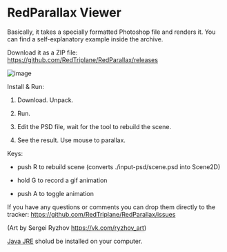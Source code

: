 # RedParallax Viewer

Basically, it takes a specially formatted Photoshop file and renders it. You can find a self-explanatory example inside the archive.

Download it as a ZIP file: https://github.com/RedTriplane/RedParallax/releases

![image](https://cloud.githubusercontent.com/assets/1580663/20033859/2f8b47e4-a3ab-11e6-84cd-a578d603fc98.png)

Install & Run:

1) Download. Unpack.

2) Run.

4) Edit the PSD file, wait for the tool to rebuild the scene. 

3) See the result. Use mouse to parallax.


Keys:

- push R to rebuild scene (converts ./input-psd/scene.psd into Scene2D)

- hold G to record a gif animation

- push A to toggle animation

If you have any questions or comments you can drop them directly to the tracker: https://github.com/RedTriplane/RedParallax/issues

(Art by Sergei Ryzhov https://vk.com/ryzhov_art)

<a href="http://www.oracle.com/technetwork/java/javase/downloads/jre8-downloads-2133155.html">Java JRE</a> sholud be installed on your computer.
